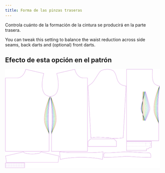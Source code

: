 ```yaml
---
title: Forma de las pinzas traseras
---
```


Controla cuánto de la formación de la cintura se producirá en la parte trasera.

You can tweak this setting to balance the waist reduction across side seams, back darts and (optional) front darts.


## Efecto de esta opción en el patrón
![Esta imagen muestra el efecto de esta opción superponiendo varias variantes que tienen un valor diferente para esta opción](simon_backdartshaping_sample.svg "Efecto de esta opción en el patrón")